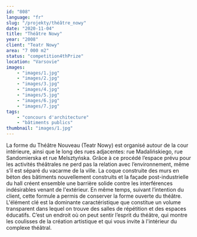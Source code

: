 ```yaml
---
id: "808"
language: "fr"
slug: "/projekty/théâtre_nowy"
date: "2020-11-04"
title: "Théâtre Nowy"
year: "2008"
client: "Teatr Nowy"
area: "7 000 m2"
status: "competition4thPrize"
location: "Varsovie"
images: 
    - "images/1.jpg"
    - "images/2.jpg"
    - "images/3.jpg"
    - "images/4.jpg"    
    - "images/5.jpg"    
    - "images/6.jpg"    
    - "images/7.jpg"    
tags: 
    - "concours d'architecture"
    - "bâtiments publics"
thumbnail: "images/1.jpg"
---
```

La forme du Théâtre Nouveau (Teatr Nowy) est organisé autour de la cour intérieure, ainsi que le long des rues adjacentes: rue Madalińskiego, rue Sandomierska et rue Melsztyńska. Grâce à&nbsp;ce procédé l’espace prévu pour les activités théâtrales ne perd pas la relation avec l’environnement, même s’il est séparé du vacarme de la ville. La coque construite des murs en béton des bâtiments nouvellement construits et la façade post-industrielle du hall créent ensemble une barrière solide contre les interférences indésirables venant de l'extérieur. En même temps, suivant l’intention du client, cette formule a&nbsp;permis de conserver la forme ouverte du théâtre. L'élément clé est la dominante caractéristique que constitue un volume transparent dans lequel on trouve des salles de répétition et des espaces éducatifs. C’est un endroit où on peut sentir l’esprit du théâtre, qui montre les coulisses de la création artistique et qui vous invite à&nbsp;l'intérieur du complexe théâtral. 